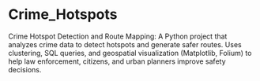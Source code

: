 # Crime_Hotspots
Crime Hotspot Detection and Route Mapping: A Python project that analyzes crime data to detect hotspots and generate safer routes. Uses clustering, SQL queries, and geospatial visualization (Matplotlib, Folium) to help law enforcement, citizens, and urban planners improve safety decisions.
